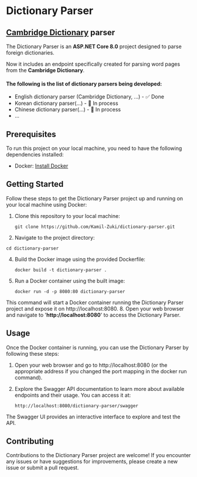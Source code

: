 # Dictionary Parser
## [Cambridge Dictionary](https://dictionary.cambridge.org/) parser

The Dictionary Parser is an **ASP.NET Core 8.0** project designed to parse foreign dictionaries.

Now it includes an endpoint specifically created for parsing word pages from the **Cambridge Dictionary**. 

#### The following is the list of dictionary parsers being developed:

- English dictionary parser (Cambridge Dictionary, ...) - :white_check_mark: Done
- Korean dictionary parser(...) - :construction: In process
- Chinese dictionary parser(...) - :construction: In process
- ...

## Prerequisites

To run this project on your local machine, you need to have the following dependencies installed:

- Docker: [Install Docker](https://docs.docker.com/get-docker/)

## Getting Started

Follow these steps to get the Dictionary Parser project up and running on your local machine using Docker:

1. Clone this repository to your local machine:

   ```shell
   git clone https://github.com/Kamil-Zuki/dictionary-parser.git
   ```
2. Navigate to the project directory:
  ```shell
  cd dictionary-parser
  ```
4. Build the Docker image using the provided Dockerfile:
   ```shell
   docker build -t dictionary-parser .
   ```
6. Run a Docker container using the built image:
   ```shell
   docker run -d -p 8080:80 dictionary-parser
   ```
  This command will start a Docker container running the Dictionary Parser project and expose it on http://localhost:8080.
8. Open your web browser and navigate to '**http://localhost:8080**' to access the Dictionary Parser.

## Usage
Once the Docker container is running, you can use the Dictionary Parser by following these steps:

1. Open your web browser and go to http://localhost:8080 (or the appropriate address if you changed the port mapping in the docker run command).

2. Explore the Swagger API documentation to learn more about available endpoints and their usage. You can access it at:
   ```shell
   http://localhost:8080/dictionary-parser/swagger
   ```
The Swagger UI provides an interactive interface to explore and test the API.

## Contributing
Contributions to the Dictionary Parser project are welcome! If you encounter any issues or have suggestions for improvements, please create a new issue or submit a pull request.


